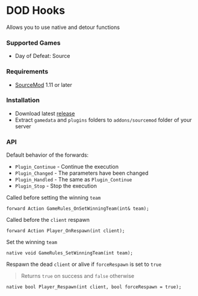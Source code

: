# DOD Hooks

Allows you to use native and detour functions

### Supported Games

* Day of Defeat: Source

### Requirements

* [SourceMod](https://www.sourcemod.net) 1.11 or later

### Installation

* Download latest [release](https://github.com/dronelektron/dod-hooks/releases)
* Extract `gamedata` and `plugins` folders to `addons/sourcemod` folder of your server

### API

Default behavior of the forwards:

* `Plugin_Continue` - Continue the execution
* `Plugin_Changed` - The parameters have been changed
* `Plugin_Handled` - The same as `Plugin_Continue`
* `Plugin_Stop` - Stop the execution

Called before setting the winning `team`

```sourcepawn
forward Action GameRules_OnSetWinningTeam(int& team);
```

Called before the `client` respawn

```sourcepawn
forward Action Player_OnRespawn(int client);
```

Set the winning `team`

```sourcepawn
native void GameRules_SetWinningTeam(int team);
```

Respawn the dead `client` or alive if `forceRespawn` is set to `true`

> Returns `true` on success and `false` otherwise

```sourcepawn
native bool Player_Respawn(int client, bool forceRespawn = true);
```
